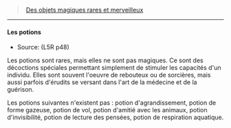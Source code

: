 ﻿---
!GenericItem
Name: Les potions
Source: (L5R p48)
Id: l5r_magic_hd.md#les-potions
ParentLink: l5r_magic_hd.md#des-objets-magiques-rares-et-merveilleux
ParentName: Des objets magiques rares et merveilleux
NameLevel: 4
Attributes: {}
AttributesDictionary: >+
  {}

---
> [Des objets magiques rares et merveilleux](hd_l5r_magic.md)

---

#### Les potions

- Source: (L5R p48)

Les potions sont rares, mais elles ne sont pas magiques. Ce sont des décoctions spéciales permettant simplement de stimuler les capacités d'un individu. Elles sont souvent l'oeuvre de rebouteux ou de sorcières, mais aussi parfois d'érudits se versant dans l'art de la médecine et de la guérison.

Les potions suivantes n'existent pas : potion d'agrandissement, potion de forme gazeuse, potion de vol, potion d'amitié avec les animaux, potion d'invisibilité, potion de lecture des pensées, potion de respiration aquatique.

